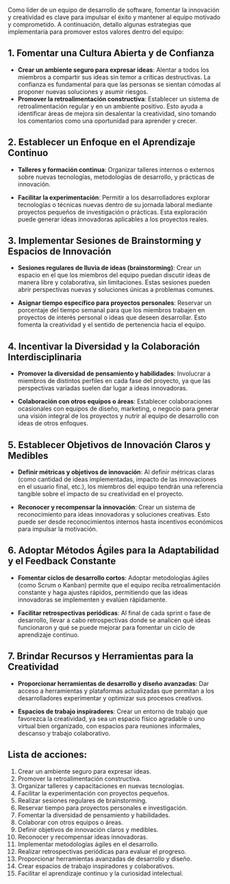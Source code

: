 Como líder de un equipo de desarrollo de software, fomentar la innovación y creatividad es clave para impulsar el éxito y mantener al equipo motivado y comprometido. A continuación, detallo algunas estrategias que implementaría para promover estos valores dentro del equipo:

## 1. Fomentar una Cultura Abierta y de Confianza

- **Crear un ambiente seguro para expresar ideas**: Alentar a todos los miembros a compartir sus ideas sin temor a críticas destructivas. La confianza es fundamental para que las personas se sientan cómodas al proponer nuevas soluciones y asumir riesgos.
- **Promover la retroalimentación constructiva**: Establecer un sistema de retroalimentación regular y en un ambiente positivo. Esto ayuda a identificar áreas de mejora sin desalentar la creatividad, sino tomando los comentarios como una oportunidad para aprender y crecer.

## 2. Establecer un Enfoque en el Aprendizaje Continuo

- **Talleres y formación continua**: Organizar talleres internos o externos sobre nuevas tecnologías, metodologías de desarrollo, y prácticas de innovación.

- **Facilitar la experimentación**: Permitir a los desarrolladores explorar tecnologías o técnicas nuevas dentro de su jornada laboral mediante proyectos pequeños de investigación o prácticas. Esta exploración puede generar ideas innovadoras aplicables a los proyectos reales.


## 3. Implementar Sesiones de Brainstorming y Espacios de Innovación

- **Sesiones regulares de lluvia de ideas (brainstorming)**: Crear un espacio en el que los miembros del equipo puedan discutir ideas de manera libre y colaborativa, sin limitaciones. Estas sesiones pueden abrir perspectivas nuevas y soluciones únicas a problemas comunes.

- **Asignar tiempo específico para proyectos personales**: Reservar un porcentaje del tiempo semanal para que los miembros trabajen en proyectos de interés personal o ideas que deseen desarrollar. Esto fomenta la creatividad y el sentido de pertenencia hacia el equipo.

## 4. Incentivar la Diversidad y la Colaboración Interdisciplinaria

- **Promover la diversidad de pensamiento y habilidades**: Involucrar a miembros de distintos perfiles en cada fase del proyecto, ya que las perspectivas variadas suelen dar lugar a ideas innovadoras.

- **Colaboración con otros equipos o áreas**: Establecer colaboraciones ocasionales con equipos de diseño, marketing, o negocio para generar una visión integral de los proyectos y nutrir al equipo de desarrollo con ideas de otros enfoques.

## 5. Establecer Objetivos de Innovación Claros y Medibles

- **Definir métricas y objetivos de innovación**: Al definir métricas claras (como cantidad de ideas implementadas, impacto de las innovaciones en el usuario final, etc.), los miembros del equipo tendrán una referencia tangible sobre el impacto de su creatividad en el proyecto.

- **Reconocer y recompensar la innovación**: Crear un sistema de reconocimiento para ideas innovadoras y soluciones creativas. Esto puede ser desde reconocimientos internos hasta incentivos económicos para impulsar la motivación.

## 6. Adoptar Métodos Ágiles para la Adaptabilidad y el Feedback Constante

- **Fomentar ciclos de desarrollo cortos**: Adoptar metodologías ágiles (como Scrum o Kanban) permite que el equipo reciba retroalimentación constante y haga ajustes rápidos, permitiendo que las ideas innovadoras se implementen y evalúen rápidamente.

- **Facilitar retrospectivas periódicas**: Al final de cada sprint o fase de desarrollo, llevar a cabo retrospectivas donde se analicen qué ideas funcionaron y qué se puede mejorar para fomentar un ciclo de aprendizaje continuo.

## 7. Brindar Recursos y Herramientas para la Creatividad

- **Proporcionar herramientas de desarrollo y diseño avanzadas**: Dar acceso a herramientas y plataformas actualizadas que permitan a los desarrolladores experimentar y optimizar sus procesos creativos.

- **Espacios de trabajo inspiradores**: Crear un entorno de trabajo que favorezca la creatividad, ya sea un espacio físico agradable o uno virtual bien organizado, con espacios para reuniones informales, descanso y trabajo colaborativo.

## Lista de acciones:

1. Crear un ambiente seguro para expresar ideas.
1. Promover la retroalimentación constructiva.
1. Organizar talleres y capacitaciones en nuevas tecnologías.
1. Facilitar la experimentación con proyectos pequeños.
1. Realizar sesiones regulares de brainstorming.
1. Reservar tiempo para proyectos personales e investigación.
1. Fomentar la diversidad de pensamiento y habilidades.
1. Colaborar con otros equipos o áreas.
1. Definir objetivos de innovación claros y medibles.
1. Reconocer y recompensar ideas innovadoras.
1. Implementar metodologías ágiles en el desarrollo.
1. Realizar retrospectivas periódicas para evaluar el progreso.
1. Proporcionar herramientas avanzadas de desarrollo y diseño.
1. Crear espacios de trabajo inspiradores y colaborativos.
1. Facilitar el aprendizaje continuo y la curiosidad intelectual.